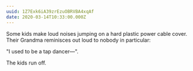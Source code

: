 ```yaml
---
uuid: 1Z7Exk6iA39zrEzuOBRVBA4xqAf
date: 2020-03-14T10:33:00.000Z
---
```


Some kids make loud noises jumping on a hard plastic power cable cover. Their Grandma reminisces out loud to nobody in particular:

"I used to be a tap dancer—".

The kids run off.

